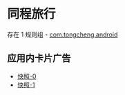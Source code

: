 # 同程旅行

存在 1 规则组 - [com.tongcheng.android](/src/apps/com.tongcheng.android.ts)

## 应用内卡片广告

- [快照-0](https://i.gkd.li/import/13167070)
- [快照-1](https://i.gkd.li/import/13167149)
